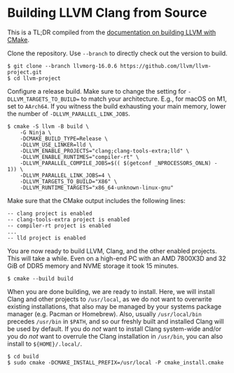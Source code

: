# Building LLVM Clang from Source

This is a TL;DR compiled from the [documentation on building LLVM with CMake](https://llvm.org/docs/CMake.html).

Clone the repository.  Use `--branch` to directly check out the version to build.
```plain
$ git clone --branch llvmorg-16.0.6 https://github.com/llvm/llvm-project.git
$ cd llvm-project
```

Configure a release build.
Make sure to change the setting for `-DLLVM_TARGETS_TO_BUILD=` to match your architecture.
E.g., for macOS on M1, set to `AArch64`.
If you witness the build exhausting your main memory, lower the number of `-DLLVM_PARALLEL_LINK_JOBS`.
```plain
$ cmake -S llvm -B build \
    -G Ninja \
    -DCMAKE_BUILD_TYPE=Release \
    -DLLVM_USE_LINKER=lld \
    -DLLVM_ENABLE_PROJECTS="clang;clang-tools-extra;lld" \
    -DLLVM_ENABLE_RUNTIMES="compiler-rt" \
    -DLLVM_PARALLEL_COMPILE_JOBS=$(( $(getconf _NPROCESSORS_ONLN) - 1)) \
    -DLLVM_PARALLEL_LINK_JOBS=4 \
    -DLLVM_TARGETS_TO_BUILD="X86" \
    -DLLVM_RUNTIME_TARGETS="x86_64-unknown-linux-gnu"
```

Make sure that the CMake output includes the following lines:
```plain
-- clang project is enabled
-- clang-tools-extra project is enabled
-- compiler-rt project is enabled
...
-- lld project is enabled
```

You are now ready to build LLVM, Clang, and the other enabled projects.
This will take a while.
Even on a high-end PC with an AMD 7800X3D and 32 GiB of DDR5 memory and NVME storage it took 15 minutes.
```plain
$ cmake --build build
```

When you are done building, we are ready to install.
Here, we will install Clang and other projects to `/usr/local`, as we do not want to overwrite existing installations, that also may be managed by your systems package manager (e.g. Pacman or Homebrew).
Also, usually `/usr/local/bin` precedes `/usr/bin` in `$PATH`, and so our freshly built and installed Clang will be used by default.
If you do *not* want to install Clang system-wide and/or you do *not* want to overrule the Clang installation in `/usr/bin`, you can also install to `${HOME}/.local/`.
```plain
$ cd build
$ sudo cmake -DCMAKE_INSTALL_PREFIX=/usr/local -P cmake_install.cmake
```
